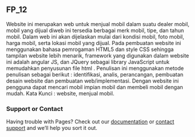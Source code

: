 ## FP_12
Website ini merupakan web untuk menjual mobil dalam suatu dealer mobil, mobil yang dijual diweb ini tersedia berbagai merk mobil, tipe, dan tahun mobil. Dalam web ini akan dijelaskan mulai dari kondisi mobil, foto mobil, harga mobil, serta lokasi mobil yang dijual. Pada pembuatan website ini menggunakan bahasa pemrogaman HTML5 dan style CSS sehingga tampilan website lebih menarik, framework yang digunakan dalam website ini adalah angular JS, dan JQuery sebagai library JavaScript untuk memudahkan penyusunan file html . Penulisan ini menggunakan metode penulisan sebagai berikut : identifikasi, analis, perancangan, pembuatan desain website dan pembuatan web/implementasi. Dengan website ini pengguna dapat mencari mobil impian mobil dan membeli mobil dengan mudah.
Kata Kunci : website, menjual mobil.

### Support or Contact

Having trouble with Pages? Check out our [documentation](https://help.github.com/categories/github-pages-basics/) or [contact support](https://github.com/contact) and we’ll help you sort it out.
